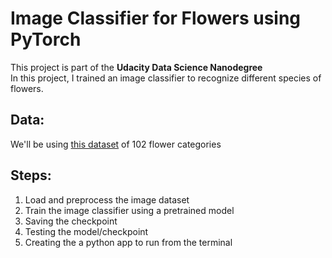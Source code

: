 # Image Classifier for Flowers using PyTorch

This project is part of the **Udacity Data Science Nanodegree** <br>
In this project, I trained an image classifier to recognize different species of flowers. 

## Data:
We'll be using [this dataset](http://www.robots.ox.ac.uk/~vgg/data/flowers/102/index.html) of 102 flower categories



## Steps:
1. Load and preprocess the image dataset
2. Train the image classifier using a pretrained model
3. Saving the checkpoint
4. Testing the model/checkpoint
5. Creating the a python app to run from the terminal

